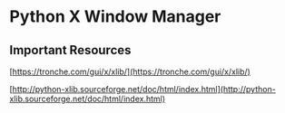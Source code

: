 Python X Window Manager
=======================

Important Resources
-------------------

[https://tronche.com/gui/x/xlib/](https://tronche.com/gui/x/xlib/)

[http://python-xlib.sourceforge.net/doc/html/index.html](http://python-xlib.sourceforge.net/doc/html/index.html)
